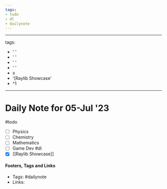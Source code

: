 ```yaml
---
tags:
- todo
- dl
- dailynote
---
```


---
tags:
- ' '
- ' '
- ' '
- ' '
- x
- '[Raylib Showcase'
- ^1
---


# Daily Note for 05-Jul '23
#todo
- [ ] Physics
- [ ] Chemistry
- [ ] Mathematics
- [ ] Game Dev
#dl 
- [x] [[Raylib Showcase]]

#### Footers, Tags and Links
- Tags: #dailynote 
- Links: 

[^1]:
